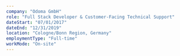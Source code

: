 ```yaml
---
company: "Odoma GmbH"
role: "Full Stack Developer & Customer-Facing Technical Support"
dateStart: "07/01/2017"
dateEnd: "12/31/2019"
location: "Cologne/Bonn Region, Germany"
employmentType: "Full-time"
workMode: "On-site"
---
```

